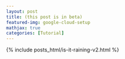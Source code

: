 ```yaml
---
layout: post
title: (this post is in beta)
featured-img: google-cloud-setup
mathjax: true
categories: [Tutorial]
---
```

{% include posts_html/is-it-raining-v2.html %}
